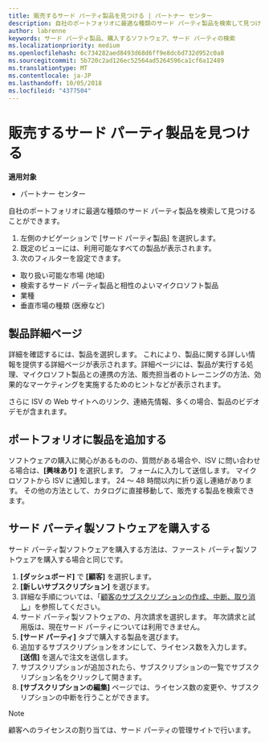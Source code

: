 ```yaml
---
title: 販売するサード パーティ製品を見つける | パートナー センター
description: 自社のポートフォリオに最適な種類のサード パーティ製品を検索して見つけることができます。
author: labrenne
keywords: サード パーティ製品、購入するソフトウェア、サード パーティの検索
ms.localizationpriority: medium
ms.openlocfilehash: 6c734282aed8493d68d6ff9e8dc6d732d952c0a8
ms.sourcegitcommit: 5b720c2ad126ec52564ad5264596ca1cf6a12489
ms.translationtype: MT
ms.contentlocale: ja-JP
ms.lasthandoff: 10/05/2018
ms.locfileid: "4377504"
---
```

# <a name="discover-the-third-party-offers-you-want-to-sell"></a>販売するサード パーティ製品を見つける

**適用対象**

-  パートナー センター

自社のポートフォリオに最適な種類のサード パーティ製品を検索して見つけることができます。 

1.  左側のナビゲーションで [サード パーティ製品] を選択します。 
2.  既定のビューには、利用可能なすべての製品が表示されます。 
3.  次のフィルターを設定できます。

- 取り扱い可能な市場 (地域)
- 検索するサード パーティ製品と相性のよいマイクロソフト製品
- 業種
- 垂直市場の種類 (医療など)

## <a name="the-product-details-page"></a>製品詳細ページ

詳細を確認するには、製品を選択します。 これにより、製品に関する詳しい情報を提供する詳細ページが表示されます。詳細ページには、製品が実行する処理、マイクロソフト製品との連携の方法、販売担当者のトレーニングの方法、効果的なマーケティングを実施するためのヒントなどが表示されます。 

さらに ISV の Web サイトへのリンク、連絡先情報、多くの場合、製品のビデオ デモが含まれます。 

## <a name="add-the-product-to-your-portfolio"></a>ポートフォリオに製品を追加する

ソフトウェアの購入に関心があるものの、質問がある場合や、ISV に問い合わせる場合は、**[興味あり]** を選択します。 フォームに入力して送信します。 マイクロソフトから ISV に通知します。 24 ～ 48 時間以内に折り返し連絡があります。 その他の方法として、カタログに直接移動して、販売する製品を検索できます。

## <a name="purchase-the-third-party-software"></a>サード パーティ製ソフトウェアを購入する

サード パーティ製ソフトウェアを購入する方法は、ファースト パーティ製ソフトウェアを購入する場合と同じです。 

1. **[ダッシュボード]** で **[顧客]** を選択します。
2. **[新しいサブスクリプション]** を選びます。
3. 詳細な手順については、「[顧客のサブスクリプションの作成、中断、取り消し](create-a-new-subscription.md)」を参照してください。
4.  サード パーティ製ソフトウェアの、月次請求を選択します。 年次請求と試用版は、現在サード パーティについては利用できません。
5.  **[サード パーティ]** タブで購入する製品を選びます。
6.  追加するサブスクリプションをオンにして、ライセンス数を入力します。 
          **[送信]** を選んで注文を送信します。
7.  サブスクリプションが追加されたら、サブスクリプションの一覧でサブスクリプション名をクリックして開きます。 
8.  **[サブスクリプションの編集]** ページでは、ライセンス数の変更や、サブスクリプションの中断を行うことができます。

> [!NOTE]  
>  顧客へのライセンスの割り当ては、サード パーティの管理サイトで行います。

    


